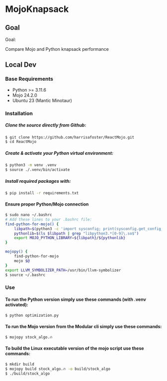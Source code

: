 # MojoKnapsack

## Goal

Goal:

Compare Mojo and Python knapsack performance

## Local Dev

### Base Requirements

- Python >= 3.11.6
- Mojo 24.2.0
- Ubuntu 23 (Mantic Minotaur)

### Installation
##### Clone the source directly from Github:
```sh
$ git clone https://github.com/harrisafoster/ReactMojo.git
$ cd ReactMojo
```
##### Create & activate your Python virtual environment:
```sh
$ python3 -m venv .venv
$ source ./.venv/bin/activate
```
##### Install required packages with:
```sh
$ pip install -r requirements.txt
```

#### Ensure proper Python/Mojo connection
```sh
$ sudo nano ~/.bashrc
# Add these lines to your .bashrc file: 
find-python-for-mojo() {
    libpath=$(python3 -c 'import sysconfig; print(sysconfig.get_config_var("LIBDIR"))')
    pythonlib=$(ls $libpath | grep "libpython3.*[0-9]\.so$")
    export MOJO_PYTHON_LIBRARY=${libpath}/${pythonlib}
}

mojopy() {
    find-python-for-mojo
    mojo $@
}
export LLVM_SYMBOLIZER_PATH=/usr/bin/llvm-symbolizer
$ source ~/.bashrc
```


### Use
#### To run the Python version simply use these commands (with .venv activated):
```sh
$ python optimization.py
```

#### To run the Mojo version from the Modular cli simply use these commands:
```sh
$ mojopy stock_algo.🔥
```

#### To build the Linux executable version of the mojo script use these commands:
```sh
$ mkdir build
$ mojopy build stock_algo.🔥 -o build/stock_algo
$ ./build/stock_algo
```
